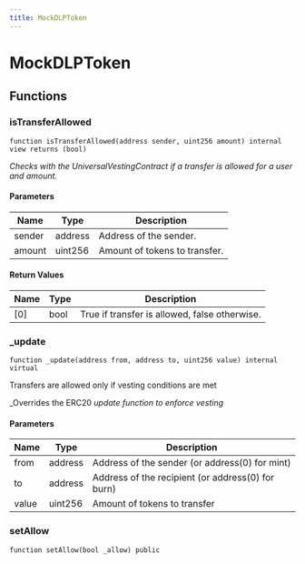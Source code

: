 ```yaml
---
title: MockDLPToken
---
```


# MockDLPToken

## Functions

### isTransferAllowed

```solidity
function isTransferAllowed(address sender, uint256 amount) internal view returns (bool)
```

_Checks with the UniversalVestingContract if a transfer is allowed for a user and amount._

#### Parameters

| Name | Type | Description |
| ---- | ---- | ----------- |
| sender | address | Address of the sender. |
| amount | uint256 | Amount of tokens to transfer. |

#### Return Values

| Name | Type | Description |
| ---- | ---- | ----------- |
| [0] | bool | True if transfer is allowed, false otherwise. |

### _update

```solidity
function _update(address from, address to, uint256 value) internal virtual
```

Transfers are allowed only if vesting conditions are met

_Overrides the ERC20 _update function to enforce vesting_

#### Parameters

| Name | Type | Description |
| ---- | ---- | ----------- |
| from | address | Address of the sender (or address(0) for mint) |
| to | address | Address of the recipient (or address(0) for burn) |
| value | uint256 | Amount of tokens to transfer |

### setAllow

```solidity
function setAllow(bool _allow) public
```

